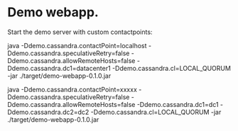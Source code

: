 # Demo webapp.

Start the demo server with custom contactpoints:

java -Ddemo.cassandra.contactPoint=localhost -Ddemo.cassandra.speculativeRetry=false -Ddemo.cassandra.allowRemoteHosts=false -Ddemo.cassandra.dc1=datacenter1 -Ddemo.cassandra.cl=LOCAL_QUORUM -jar ./target/demo-webapp-0.1.0.jar

java -Ddemo.cassandra.contactPoint=xxxxx -Ddemo.cassandra.speculativeRetry=false -Ddemo.cassandra.allowRemoteHosts=false -Ddemo.cassandra.dc1=dc1 -Ddemo.cassandra.dc2=dc2 -Ddemo.cassandra.cl=LOCAL_QUORUM -jar ./target/demo-webapp-0.1.0.jar

 
